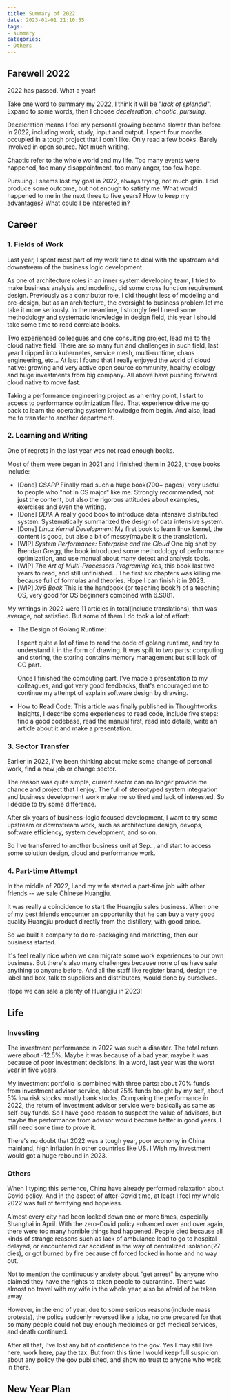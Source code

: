 ```yaml
---
title: Summary of 2022
date: 2023-01-01 21:10:55
tags:
- summary
categories:
- Others
---
```


## Farewell 2022

2022 has passed. What a year!

Take one word to summary my 2022, I think it will be "*lack of splendid*". Expand to some words, then I choose *deceleration*, *chaotic*, *pursuing*.

Deceleration means I feel my personal growing became slower than before in 2022, including work, study, input and output. I spent four months occupied in a tough project that I don't like. Only read a few books. Barely involved in open source. Not much writing.

Chaotic refer to the whole world and my life. Too many events were happened, too many disappointment, too many anger, too few hope.

Pursuing. I seems lost my goal in 2022, always trying, not much gain. I did produce some outcome, but not enough to satisfy me. What would happened to me in the next three to five years? How to keep my advantages? What could I be interested in?

 

## Career

### 1. Fields of Work

Last year, I spent most part of my work time to deal with the upstream and downstream of the business logic development.

As one of architecture roles in an inner system developing team, I tried to make business analysis and modeling, did some cross function requirement design. Previously as a contributor role, I did thought less of modeling and pre-design, but as an architecture, the oversight to business problem let me take it more seriously. In the meantime, I strongly feel I need some methodology and systematic knowledge in design field, this year I should take some time to read correlate books.

Two experienced colleagues and one consulting project, lead me to the cloud native field. There are so many fun and challenges in such field, last year I dipped into kubernetes, service mesh, multi-runtime, chaos engineering, etc... At last I found that I really enjoyed the world of cloud native: growing and very active open source community, healthy ecology and huge investments from big company. All above have pushing forward cloud native to move fast.

Taking a performance engineering project as an entry point, I start to access to performance optimization filed. That experience drive me go back to learn the operating system knowledge from begin. And also, lead me to transfer to another department.

### 2. Learning and Writing

One of regrets in the last year was not read enough books.

Most of them were began in 2021 and I finished them in 2022, those books include:

- [Done] *CSAPP*  Finally read such a huge book(700+ pages), very useful to people who "not in CS major" like me. Strongly recommended, not just the content, but also the rigorous attitudes about examples, exercises and even the writing.
- [Done] *DDIA*  A really good book to introduce data intensive distributed system. Systematically summarized the design of data intensive system.
- [Done] *Linux Kernel Development*  My first book to learn linux kernel, the content is good, but also a bit of messy(maybe it's the translation).
- [WIP] *System Performance: Enterprise and the Cloud*  One big shot by Brendan Gregg, the book introduced some methodology of performance optimization, and use manual about many detect and analysis tools.
- [WIP] *The Art of Multi-Processors Programing*  Yes, this book last two years to read, and still unfinished... The first six chapters was killing me because full of formulas and theories. Hope I can finish it in 2023.
- [WIP] *Xv6 Book*  This is the handbook (or teaching book?) of a teaching OS, very good for OS beginners combined with 6.S081.

My writings in 2022 were 11 articles in total(include translations), that was average, not satisfied. But some of them I do took a lot of effort:

- The Design of Golang Runtime: 

  I spent quite a lot of time to read the code of golang runtime, and try to understand it in the form of drawing. It was spilt to two parts: computing and storing, the storing contains memory management but still lack of GC part. 

  Once I finished the computing part, I've made a presentation to my colleagues, and got very good feedbacks, that's encouraged me   to continue my attempt of explain software design by drawing.

- How to Read Code: This article was finally published in Thoughtworks Insights, I describe some experiences to read code, include five steps: find a good codebase, read the manual first, read into details, write an article about it and make a presentation.

### 3. Sector Transfer

Earlier in 2022, I've been thinking about make some change of personal work, find a new job or change sector.

The reason was quite simple, current sector can no longer provide me chance and project that I enjoy. The full of stereotyped system integration and business development work make me so tired and lack of interested. So I decide to try some difference.

After six years of business-logic focused development, I want to try some upstream or downstream work, such as architecture design, devops, software efficiency, system development, and so on.

So I've transferred to another business unit at Sep. , and start to access some solution design, cloud and performance work.

### 4. Part-time Attempt

In the middle of 2022, I and my wife started a part-time job with other friends -- we sale Chinese Huangjiu.

It was really a coincidence to start the Huangjiu sales business. When one of my best friends encounter an opportunity that he can buy a very good quality Huangjiu product directly from the distillery, with good price.

So we built a company to do re-packaging and marketing, then our business started.

It's feel really nice when we can migrate some work experiences to our own business. But there's also many challenges because none of us have sale anything to anyone before. And all the staff like register brand, design the label and box, talk to suppliers and distributors, would done by ourselves.

Hope we can sale a plenty of Huangjiu in 2023! 



## Life

### Investing

The investment performance in 2022 was such a disaster. The total return were about -12.5%. Maybe it was because of a bad year, maybe it was because of poor investment decisions. In a word, last year was the worst year in five years.

My investment portfolio is combined with three parts: about 70% funds from investment advisor service, about 25% funds bought by my self, about 5% low risk stocks mostly bank stocks. Comparing the performance in 2022, the return of investment advisor service were basically as same as self-buy funds. So I have good reason to suspect the value of advisors, but maybe the performance from advisor would become better in good years, I still need some time to prove it.

There's no doubt that 2022 was a tough year, poor economy in China mainland, high inflation in other countries like US. I Wish my investment would got a huge rebound in 2023.

### Others

When I typing this sentence, China have already performed relaxation about Covid policy. And in the aspect of after-Covid time, at least I feel my whole 2022 was full of terrifying and hopeless.

Almost every city had been locked down one or more times, especially Shanghai in April. With the zero-Covid policy enhanced over and over again, there were too many horrible things had happened. People died because all kinds of strange reasons such as lack of ambulance lead to go to hospital delayed, or encountered car accident in the way of centralized isolation(27 dies), or got burned by fire because of forced locked in home and no way out.

Not to mention the continuously anxiety about "get arrest" by anyone who claimed they have the rights to taken people to quarantine. There was almost no travel with my wife in the whole year, also be afraid of be taken away.

However, in the end of year, due to some serious reasons(include mass protests), the policy suddenly reversed like a joke, no one prepared for that so many people could not buy enough medicines or get medical services, and death continued.

After all that, I've lost any bit of confidence to the gov. Yes I may still live here, work here, pay the tax. But from this time I would keep full suspicion about any policy the gov published, and show no trust to anyone who work in there.



## New Year Plan

